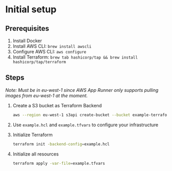# Initial setup

## Prerequisites

1. Install Docker
2. Install AWS CLI: `brew install awscli`
3. Configure AWS CLI: `aws configure`
4. Install Terraform: `brew tab hashicorp/tap && brew install hashicorp/tap/terraform`

## Steps

_Note: Must be in eu-west-1 since AWS App Runner only supports pulling images from eu-west-1 at the moment._

1. Create a S3 bucket as Terraform Backend

   ```sh
   aws --region eu-west-1 s3api create-bucket --bucket example-terraform-backend --create-bucket-configuration LocationConstraint=eu-west-1 --object-ownership BucketOwnerEnforced
   ```

2. Use `example.hcl` and `example.tfvars` to configure your infrastructure

3. Initialize Terraform

   ```sh
   terraform init -backend-config=example.hcl
   ```

4. Initialize all resources

   ```sh
   terraform apply -var-file=example.tfvars
   ```
